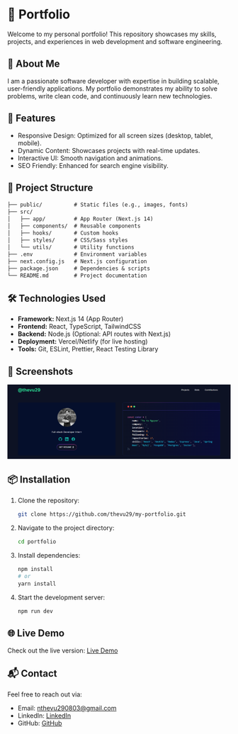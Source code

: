 # 📌 Portfolio

Welcome to my personal portfolio! This repository showcases my skills, projects, and experiences in web development and software engineering.

## 📖 About Me
I am a passionate software developer with expertise in building scalable, user-friendly applications. My portfolio demonstrates my ability to solve problems, write clean code, and continuously learn new technologies.

## 🚀 Features
- Responsive Design: Optimized for all screen sizes (desktop, tablet, mobile).
- Dynamic Content: Showcases projects with real-time updates.
- Interactive UI: Smooth navigation and animations.
- SEO Friendly: Enhanced for search engine visibility.

## 📂 Project Structure
```
├── public/          # Static files (e.g., images, fonts)
├── src/
│   ├── app/         # App Router (Next.js 14)
│   ├── components/  # Reusable components
│   ├── hooks/       # Custom hooks
│   ├── styles/      # CSS/Sass styles
│   └── utils/       # Utility functions
├── .env             # Environment variables
├── next.config.js   # Next.js configuration
├── package.json     # Dependencies & scripts
└── README.md        # Project documentation
```

## 🛠️ Technologies Used
- **Framework:** Next.js 14 (App Router)
- **Frontend:** React, TypeScript, TailwindCSS
- **Backend:** Node.js (Optional: API routes with Next.js)
- **Deployment:** Vercel/Netlify (for live hosting)
- **Tools:** Git, ESLint, Prettier, React Testing Library

## 📸 Screenshots
![Homepage Screenshot](public/screenshot-homepage.png)

## 📦 Installation
1. Clone the repository:

   ```bash
   git clone https://github.com/thevu29/my-portfolio.git
   ```

2. Navigate to the project directory:

   ```bash
   cd portfolio
   ```

3. Install dependencies:

   ```bash
   npm install
   # or
   yarn install
   ```

4. Start the development server:

   ```bash
   npm run dev
   ```

## 🌐 Live Demo
Check out the live version: [Live Demo](https://my-portfolio-8bqg.vercel.app/)

## 📬 Contact
Feel free to reach out via:
- Email: nthevu290803@gmail.com
- LinkedIn: [LinkedIn](https://linkedin.com/in/thevu29)
- GitHub: [GitHub](https://github.com/thevu29)
